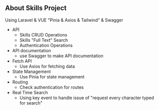 ## About Skills Project

Using Laravel & VUE "Pinia & Axios & Tailwind" & Swagger

- API 
  - Skills CRUD Operations 
  - Skills "Full Text" Search 
  - Authentication Operations
- API documentation
  - use Swagger to make API documentation
- Fetch API
  - Use Axios for fetching data 
- State Management
  - Use Pinia for state management
- Routing
  - Check authentication for routes
- Real Time Search
  - Using key event to handle issue of "request every character typed for search"
